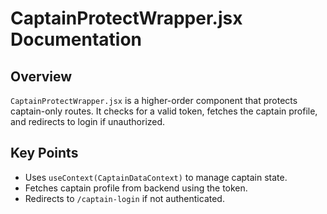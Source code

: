 # CaptainProtectWrapper.jsx Documentation

## Overview
`CaptainProtectWrapper.jsx` is a higher-order component that protects captain-only routes. It checks for a valid token, fetches the captain profile, and redirects to login if unauthorized.

## Key Points
- Uses `useContext(CaptainDataContext)` to manage captain state.
- Fetches captain profile from backend using the token.
- Redirects to `/captain-login` if not authenticated.
